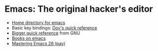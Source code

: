 # Emacs: The original hacker's editor

  - [Home directory for emacs](https://directory.fsf.org/wiki/Emacs)
  - Basic key bindings: [Dov's quick reference](Tabs/emacs/emacscheatsheet.pdf)
  - [Bigger quick reference](https://www.gnu.org/software/emacs/refcards/pdf/refcard.pdf) from GNU
  - [Books on emacs](https://www.emacswiki.org/emacs/BooksAboutEmacs)
  - [Mastering Emacs 28 (pay)](https://www.masteringemacs.org/article/the-emacs-28-edition-of-mastering-emacs-out-now)